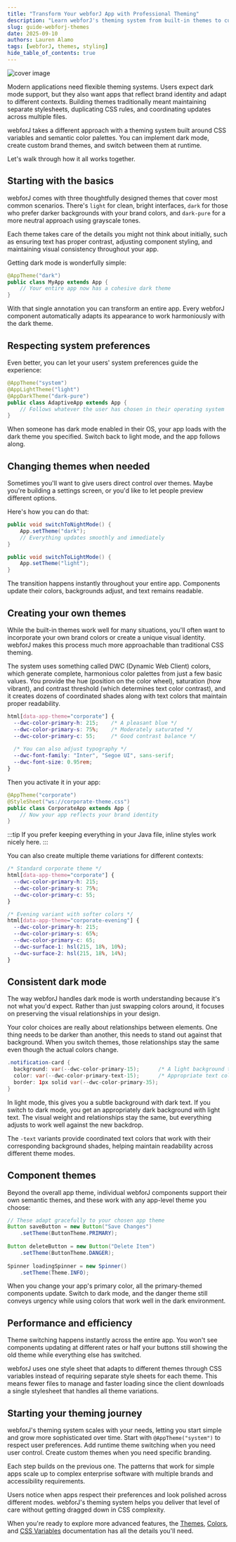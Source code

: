 ```yaml
---
title: "Transform Your webforJ App with Professional Theming"
description: "Learn webforJ's theming system from built-in themes to custom color palettes and dark mode. "
slug: guide-webforj-themes
date: 2025-09-10
authors: Lauren Alamo
tags: [webforJ, themes, styling]
hide_table_of_contents: true
---
```


<!-- vale Google.FirstPerson = NO -->

![cover image](/img/webforjthemes.png)

Modern applications need flexible theming systems. Users expect dark mode support, but they also want apps that reflect brand identity and adapt to different contexts. Building themes traditionally meant maintaining separate stylesheets, duplicating CSS rules, and coordinating updates across multiple files.

webforJ takes a different approach with a theming system built around CSS variables and semantic color palettes. You can implement dark mode, create custom brand themes, and switch between them at runtime.

Let's walk through how it all works together.

<!-- truncate -->

## Starting with the basics

webforJ comes with three thoughtfully designed themes that cover most common scenarios. There's `light` for clean, bright interfaces, `dark` for those who prefer darker backgrounds with your brand colors, and `dark-pure` for a more neutral approach using grayscale tones.

Each theme takes care of the details you might not think about initially, such as ensuring text has proper contrast, adjusting component styling, and maintaining visual consistency throughout your app.

Getting dark mode is wonderfully simple:

```java
@AppTheme("dark")
public class MyApp extends App {
    // Your entire app now has a cohesive dark theme
}
```

With that single annotation you can transform an entire app. Every webforJ component automatically adapts its appearance to work harmoniously with the dark theme.

## Respecting system preferences

Even better, you can let your users' system preferences guide the experience:

```java
@AppTheme("system")
@AppLightTheme("light")
@AppDarkTheme("dark-pure")  
public class AdaptiveApp extends App {
    // Follows whatever the user has chosen in their operating system
}
```

When someone has dark mode enabled in their OS, your app loads with the dark theme you specified. Switch back to light mode, and the app follows along.

## Changing themes when needed

Sometimes you'll want to give users direct control over themes. Maybe you're building a settings screen, or you'd like to let people preview different options.

Here's how you can do that:

```java
public void switchToNightMode() {
    App.setTheme("dark");
    // Everything updates smoothly and immediately
}

public void switchToLightMode() {
    App.setTheme("light");
}
```

The transition happens instantly throughout your entire app. Components update their colors, backgrounds adjust, and text remains readable.

## Creating your own themes

While the built-in themes work well for many situations, you'll often want to incorporate your own brand colors or create a unique visual identity. webforJ makes this process much more approachable than traditional CSS theming.

The system uses something called DWC (Dynamic Web Client) colors, which generate complete, harmonious color palettes from just a few basic values. You provide the hue (position on the color wheel), saturation (how vibrant), and contrast threshold (which determines text color contrast), and it creates dozens of coordinated shades along with text colors that maintain proper readability.

```css
html[data-app-theme="corporate"] {
  --dwc-color-primary-h: 215;    /* A pleasant blue */
  --dwc-color-primary-s: 75%;    /* Moderately saturated */
  --dwc-color-primary-c: 55;     /* Good contrast balance */
  
  /* You can also adjust typography */
  --dwc-font-family: "Inter", "Segoe UI", sans-serif;
  --dwc-font-size: 0.95rem;
}
```

Then you activate it in your app:

```java
@AppTheme("corporate")
@StyleSheet("ws://corporate-theme.css")
public class CorporateApp extends App {
    // Now your app reflects your brand identity
}
```

:::tip
If you prefer keeping everything in your Java file, inline styles work nicely here.
:::

You can also create multiple theme variations for different contexts:

```css
/* Standard corporate theme */
html[data-app-theme="corporate"] {
  --dwc-color-primary-h: 215;
  --dwc-color-primary-s: 75%;
  --dwc-color-primary-c: 55;
}

/* Evening variant with softer colors */
html[data-app-theme="corporate-evening"] {
  --dwc-color-primary-h: 215;
  --dwc-color-primary-s: 65%;
  --dwc-color-primary-c: 65;
  --dwc-surface-1: hsl(215, 18%, 10%);
  --dwc-surface-2: hsl(215, 18%, 14%);
}
```

## Consistent dark mode

The way webforJ handles dark mode is worth understanding because it's not what you'd expect. Rather than just swapping colors around, it focuses on preserving the visual relationships in your design.

Your color choices are really about relationships between elements. One thing needs to be darker than another, this needs to stand out against that background. When you switch themes, those relationships stay the same even though the actual colors change.


```java
.notification-card {
  background: var(--dwc-color-primary-15);      /* A light background tone */
  color: var(--dwc-color-primary-text-15);      /* Appropriate text color */
  border: 1px solid var(--dwc-color-primary-35);
}
```

In light mode, this gives you a subtle background with dark text. If you switch to dark mode, you get an appropriately dark background with light text. The visual weight and relationships stay the same, but everything adjusts to work well against the new backdrop.

The `-text` variants provide coordinated text colors that work with their corresponding background shades, helping maintain readability across different theme modes.

## Component themes

Beyond the overall app theme, individual webforJ components support their own semantic themes, and these work with any app-level theme you choose:

```java
// These adapt gracefully to your chosen app theme
Button saveButton = new Button("Save Changes")
    .setTheme(ButtonTheme.PRIMARY);
    
Button deleteButton = new Button("Delete Item") 
    .setTheme(ButtonTheme.DANGER);
    
Spinner loadingSpinner = new Spinner()
    .setTheme(Theme.INFO);
```

When you change your app's primary color, all the primary-themed components update. Switch to dark mode, and the danger theme still conveys urgency while using colors that work well in the dark environment.

## Performance and efficiency

Theme switching happens instantly across the entire app. You won't see components updating at different rates or half your buttons still showing the old theme while everything else has switched.

webforJ uses one style sheet that adapts to different themes through CSS variables instead of requiring separate style sheets for each theme. This means fewer files to manage and faster loading since the client downloads a single stylesheet that handles all theme variations. 

## Starting your theming journey

webforJ's theming system scales with your needs, letting you start simple and grow more sophisticated over time. Start with `@AppTheme("system")` to respect user preferences. Add runtime theme switching when you need user control. Create custom themes when you need specific branding.

Each step builds on the previous one. The patterns that work for simple apps scale up to complex enterprise software with multiple brands and accessibility requirements.

Users notice when apps respect their preferences and look polished across different modes. webforJ's theming system helps you deliver that level of care without getting dragged down in CSS complexity.

When you're ready to explore more advanced features, the [Themes](/docs/styling/themes), [Colors](/docs/styling/colors), and [CSS Variables](/docs/styling/css-variables) documentation has all the details you'll need.

